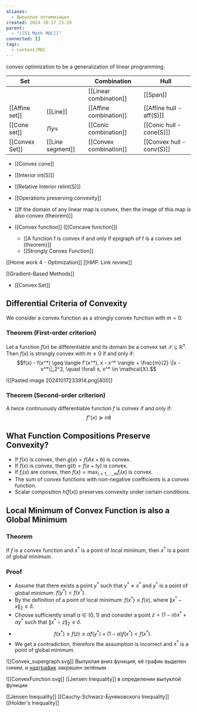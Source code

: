 ```yaml
---
aliases:
  - Выпуклая оптимизация
created: 2024-10-17 23:20
parent:
  - "[[51 Math MOC]]"
connected: []
tags:
  - content/MOC
---
```

 convex optimization to be a generalization of linear programming.

| Set            |                  | Combination            | Hull            |
| -------------- | ---------------- | ---------------------- | --------------- |
|                |                  | [[Linear combination]] | [[Span]]        |
| [[Affine set]] | [[Line]]         | [[Affine combination]] | [[Affine hull - aff(S)]] |
| [[Cone set]]   | Луч              | [[Conic combination]]  | [[Conic hull - cone(S)]]  |
| [[Convex Set]] | [[Line segment]] | [[Convex combination]] | [[Convex hull - conv(S)]] |
- [[Convex cone]]

- [[Interior int(S)]]
- [[Relative Interior relint(S)]]

- [[Operations preserving convexity]]
- [[If the domain of any linear map is convex, then the image of this map is also convex (theorem)]]


- [[Convex function]] ([[Concave function]])
    - [[A function f is convex if and only if epigraph of f is a convex set (theorem)]]
    - [[Strongly Convex Function]]




[[Home work 4 - Optimization]]
[[НИР. Link review]]

[[Gradient-Based Methods]]

- [[Convex Set]]








## Differential Criteria of Convexity

We consider a convex function as a strongly convex function with $m = 0$.

### Theorem (First-order criterion)
Let a function $f(x)$ be differentiable and its domain be a convex set $\mathcal{X} \subseteq \mathbb{R}^n$. Then $f(x)$ is strongly convex with $m \geq 0$ if and only if:
$$f(x) - f(x^*) \geq \langle f'(x^*), x - x^* \rangle + \frac{m}{2} \|x - x^*\|_2^2, \quad \forall x, x^* \in \mathcal{X}.$$


![[Pasted image 20241017233914.png|400]]


### Theorem (Second-order criterion)
A twice continuously differentiable function $f$ is convex if and only if:
$$f''(x) \succeq m \mathbf{I}$$

## What Function Compositions Preserve Convexity?

- If $f(x)$ is convex, then $g(x) = f(Ax + b)$ is convex.
- If $f(x)$ is convex, then $g(t) = f(x + t y)$ is convex.
- If $f_i(x)$ are convex, then $f(x) = \max_{i=1,\dots,m} f_i(x)$ is convex.
- The sum of convex functions with non-negative coefficients is a convex function.
- Scalar composition $h(f(x))$ preserves convexity under certain conditions.


## Local Minimum of Convex Function is also a Global Minimum

### Theorem
If $f$ is a convex function and $x^*$ is a point of local minimum, then $x^*$ is a point of global minimum.

### Proof
- Assume that there exists a point $y^*$ such that $y^* \neq x^*$ and $y^*$ is a point of global minimum: $f(y^*) < f(x^*)$.
- By the definition of a point of local minimum: $f(x^*) \leq f(x)$, where $\|x^* - x\|_2 \leq \delta$.
- Choose sufficiently small $\alpha \in (0, 1)$ and consider a point $z = (1-\alpha) x^* + \alpha y^*$ such that $\|x^* - z\|_2 \leq \delta$.
- $$f(x^*) \leq f(z) \leq \alpha f(y^*) + (1-\alpha) f(x^*) < f(x^*).$$
- We get a contradiction, therefore the assumption is incorrect and $x^*$ is a point of global minimum.


![[Convex_supergraph.svg]]
Выпуклая вниз функция, её график выделен синим, и [надграфик](https://ru.wikipedia.org/wiki/%D0%9D%D0%B0%D0%B4%D0%B3%D1%80%D0%B0%D1%84%D0%B8%D0%BA "Надграфик") закрашен зелёным.

![[ConvexFunction.svg]]
[[Jensen Inequality]]  в определении выпуклой функции



[[Jensen Inequality]]
[[Cauchy-Schwarz-Буняковского Inequality]]
[[Holder's Inequality]]

